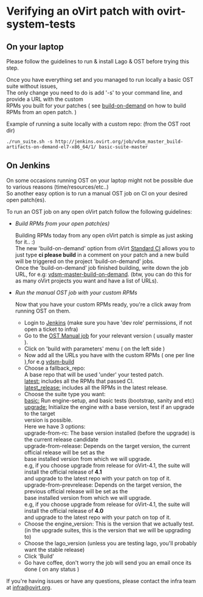 Verifying an oVirt patch with ovirt-system-tests
================================================

On your laptop
--------------
Please follow the guidelines to run & install Lago & OST before trying this step.<br>

Once you have everything set and you managed to run locally a basic OST suite without issues, <br>
The only change you need to do is add '-s' to your command line, and provide a URL with the custom <br>
RPMs you built for your patches ( see [build-on-demand][1] on how to build RPMs from an open patch. ) <br>

Example of running a suite locally with a custom repo: (from the OST root dir)
```
./run_suite.sh -s http://jenkins.ovirt.org/job/vdsm_master_build-artifacts-on-demand-el7-x86_64/1/ basic-suite-master
```

On Jenkins
----------
On some occasions running OST on your laptop might not be possible due to various reasons (time/resources/etc..)<br>
So another easy option is to run a manual OST job on CI on your desired open patch(es).

To run an OST job on any open oVirt patch follow the following guidelines:

* *Build RPMs from your open patch(es)*

    Building RPMs today from any open oVirt patch is simple as just
    asking for it.. :)<br>
    The new 'build-on-demand' option from oVirt [Standard CI][1] allows
    you to just type **ci please build** in a comment on your patch
    and a new build will be triggered on the project 'build-on-demand' jobs.<br>
    Once the 'build-on-demand' job finished building, write down the job URL,
    for e.g: [vdsm-master-build-on-demand][2].
    (btw, you can do this for as many oVirt projects you want and have a list of URLs).


* *Run the manual OST job with your custom RPMs*

    Now that you have your custom RPMs ready, you're a click away from running OST
    on them.<br>
    * Login to [Jenkins][3] (make sure you have 'dev role' permissions, if not open a ticket to infra)<br>
    * Go to the [OST Manual job][4] for your relevant version ( usually master ).<br>
    * Click on 'build with parameters' menu ( on the left side )
    * Now add all the URLs you have with the custom RPMs ( one per line ),for e.g [vdsm-build][2]
    * Choose a fallback_repo:<br>
        A base repo that will be used 'under' your tested patch.<br>
        <u>latest:</u> includes all the RPMs that passed CI.<br>
        <u>latest_release:</u> includes all the RPMs in the latest release.<br>
    * Choose the suite type you want:<br>
        <u>basic:</u> Run engine-setup, and basic tests (bootstrap, sanity and etc)<br>
        <u>upgrade:</u> Initialize the engine with a base version, test if an upgrade to the target<br>
        version is possible.<br>
        Here we have 3 options:<br>
        upgrade-from-rc: The base version installed (before the upgrade) is the current release candidate<br>
        upgrade-from-release: Depends on the target version, the current official release will be set as the<br>
        base installed version from which we will upgrade.<br>
        e.g, if you choose upgrade from release for oVirt-4.1, the suite will install the official release of <b>4.1</b><br>
        and upgrade to the latest repo with your patch on top of it.<br>
        upgrade-from-prevrelease: Depends on the target version, the previous official release will be set as the<br>
        base installed version from which we will upgrade.<br>
        e.g, if you choose upgrade from release for oVirt-4.1, the suite will install the official release of <b>4.0</b><br>
        and upgrade to the latest repo with your patch on top of it.<br>
    * Choose the engine_version: This is the version that we actually test.<br>
      (in the upgrade suites, this is the version that we will be upgrading to)<br>
    * Choose the lago_version (unless you are testing lago, you'll probably want the stable release)<br>
    * Click 'Build'<br>
    * Go have coffee, don't worry the job will send you an email once its done ( on any status )<br>


If you're having issues or have any questions, please contact the infra team at infra@ovirt.org.

[1]: http://ovirt-infra-docs.readthedocs.io/en/latest/CI/Build_and_test_standards#standard-ci-stages
[2]: http://jenkins.ovirt.org/job/vdsm_master_build-artifacts-on-demand-el7-x86_64/lastSuccessfulBuild/
[3]: http://jenkins.ovirt.org
[4]: http://jenkins.ovirt.org/job/ovirt-system-tests_manual/
